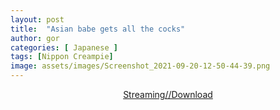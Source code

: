 ```yaml
---
layout: post
title:  "Asian babe gets all the cocks"
author: gor
categories: [ Japanese ]
tags: [Nippon Creampie]
image: assets/images/Screenshot_2021-09-20-12-50-44-39.png
---
```

<center>
<a href="https://cdn77-vid.xnxx-cdn.com/BfVmRcTWu-l7AvhVIuxbjA==,1632127634/videos/mp4/b/7/a/xvideos.com_b7ab693544d97d20c45d845baed2458a.mp4?ui=MzYuODIuOTYuODMtL3ZpZGVvLXNsemJyNTQvYXNpYW5fYmFiZV9nZXRz">
Streaming//Download <i class='fa fa-external-link'></i>
</a>
</center>
